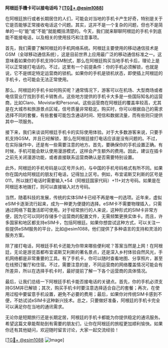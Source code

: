 **阿根廷手機卡可以接电话吗？[[TG💪+ @esim1088](https://t.me/s/esim1088)]**

在阿根廷旅行或者长期居住的人们，可能会对当地的手机卡产生好奇，特别是关于它是否能够正常接收电话这个问题。其实，这并不是一个复杂的问题，但也不是简单的一句“能”或“不能”就能概括清楚的。今天，我们就来聊聊阿根廷的手机卡到底能不能接电话，以及相关的使用技巧和注意事项。

首先，我们需要了解阿根廷的手机网络系统。阿根廷主要使用的移动通信技术是GSM（全球移动通信系统），这是目前世界上应用最广泛的移动通信标准之一。这意味着如果你的手机支持GSM制式，那么在阿根廷购买当地手机卡后，理论上是可以正常接打电话的。不过，这里有一个前提条件：你的手机必须解锁，也就是说，它不是绑定特定运营商的锁机。如果你的手机是锁机状态，即使插上阿根廷的手机卡，也可能会无法正常使用。

那么，阿根廷的手机卡如何购买呢？通常情况下，游客可以在机场、大型商场或者电信营业厅找到手机卡销售点。这些地方提供的手机卡大多是一些国际知名的运营商，比如Claro、Movistar和Personal。这些运营商在阿根廷的覆盖率较高，尤其是在大城市和旅游景点区域，信号质量非常稳定。购买时，你可以根据自己的需求选择不同的套餐，有些套餐可能包含通话时间、短信和数据流量，而有些则只提供其中一项服务。

接下来，我们来谈谈阿根廷手机卡的实际使用体验。对于大多数游客来说，只要手机支持GSM，并且已经解锁，那么在阿根廷接打电话应该是没有问题的。不过，在实际操作中，还是有一些需要注意的地方。首先，要确保你的手机设置正确。有时候，手机可能会默认使用漫游模式，这样会产生额外的费用。因此，建议在插卡之前先关闭漫游功能，或者直接联系运营商确认是否需要特别设置。

此外，阿根廷的手机号码是以区号开头的，与中国的手机号码格式有所不同。如果你在国内给阿根廷的朋友打电话，记得加上区号。例如，布宜诺斯艾利斯的区号是011，所以拨打电话时需要输入+54（阿根廷国家代码）+11+对方号码。如果是在阿根廷本地拨打，则可以直接输入对方号码。

当然，随着科技的发展，传统的实体SIM卡已经不再是唯一的选项。近年来，虚拟eSIM卡逐渐流行起来，成为一种更为便捷的选择。eSIM卡不需要物理插入，只需通过网络下载激活即可使用。对于经常旅行的人来说，这种形式的SIM卡非常方便，因为它可以同时存储多个运营商的配置文件，无需频繁更换实体卡。而且，许多国家和地区都支持eSIM卡，包括阿根廷。如果你想尝试这种方式，可以关注一些提供eSIM服务的平台，比如@esim1088，他们提供了多种语言的支持和灵活的服务方案。

除了接打电话，阿根廷手机卡还能为你带来哪些便利呢？答案当然是上网！在阿根廷，无论是游览首都布宜诺斯艾利斯的著名景点，还是深入乡村体验自然风光，手机网络都是非常重要的工具。有了手机卡，你可以随时查看地图、分享照片，甚至在线预订餐厅和住宿。不过，需要注意的是，不同运营商的网络覆盖情况可能会有所差异，所以在选择手机卡时，最好提前了解一下各个运营商的具体情况。

最后，让我们总结一下阿根廷手机卡能否接电话的关键点。首先，你的手机必须支持GSM并已解锁；其次，购买手机卡时要注意选择适合自己的套餐；再次，在使用过程中要留意手机设置，避免不必要的费用；最后，如果你对传统SIM卡感到不便，不妨试试eSIM卡这种新兴技术。总之，只要做好准备，阿根廷的手机卡完全可以满足你在当地的通讯需求。

无论你是短期旅行还是长期定居，阿根廷的手机卡都能为你提供稳定的通讯服务。希望这篇文章能帮助到有需要的朋友们，让你在阿根廷的旅程更加顺利愉快。如果你还有其他疑问，欢迎随时留言讨论，大家一起交流经验！

[[TG💪+ @esim1088](https://t.me/s/esim1088) ![Image](https://i.postimg.cc/4NQfJmqS/Snipaste-2025-05-13-00-14-12.png)]